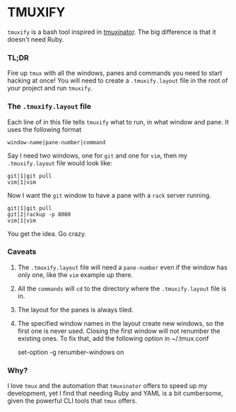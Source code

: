 TMUXIFY
=======

`tmuxify` is a bash tool inspired in [tmuxinator](https://github.com/tmuxinator/tmuxinator). The big difference is that it doesn't need Ruby.

### TL;DR

Fire up `tmux` with all the windows, panes and commands you need to start hacking at once!
You will need to create a `.tmuxify.layout` file in the root of your project and run `tmuxify`.

### The `.tmuxify.layout` file

Each line of in this file tells `tmuxify` what to run, in what window and pane. It uses the following format

    window-name|pane-number|command

Say I need two windows, one for `git` and one for `vim`, then my `.tmuxify.layout` file would look like:

    git|1|git pull
    vim|1|vim

Now I want the `git` window to have a pane with a `rack` server running.

    git|1|git pull
    git|2|rackup -p 8080
    vim|1|vim

You get the idea. Go crazy.

### Caveats

1. The `.tmuxify.layout` file will need a `pane-number` even if the window has only one, like the `vim` example up there.
2. All the `commands` will `cd` to the directory where the `.tmuxify.layout` file is in.
3. The layout for the panes is always tiled.
4. The specified window names in the layout create new windows, so the first one is never used.
Closing the first window will not renumber the existing ones. To fix that, add the following option in ~/.tmux.conf

    set-option -g renumber-windows on

### Why?

I love `tmux` and the automation that `tmuxinator` offers to speed up my development, yet I find that needing Ruby and YAML is a bit cumbersome, given the powerful CLI tools that `tmux` offers.
